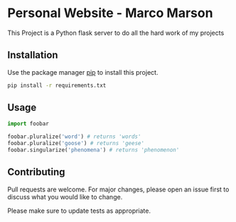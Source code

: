 # Personal Website - Marco Marson

This Project is a Python flask server to do all the hard work of my projects

## Installation

Use the package manager [pip](https://pip.pypa.io/en/stable/) to install this project.

```bash
pip install -r requirements.txt
```

## Usage

```python
import foobar

foobar.pluralize('word') # returns 'words'
foobar.pluralize('goose') # returns 'geese'
foobar.singularize('phenomena') # returns 'phenomenon'
```

## Contributing
Pull requests are welcome. For major changes, please open an issue first to discuss what you would like to change.

Please make sure to update tests as appropriate.
